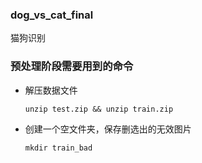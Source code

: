 ### dog_vs_cat_final
猫狗识别

### 预处理阶段需要用到的命令

- 解压数据文件 

    `unzip test.zip && unzip train.zip`
- 创建一个空文件夹，保存删选出的无效图片

    `mkdir train_bad`
